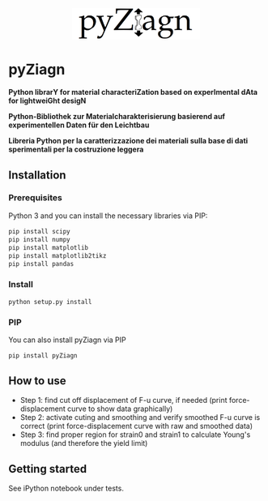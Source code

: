 <p align=center><img height="50%" width="50%" src="figures/pyZiagn.png"></p>

# pyZiagn

**Python librarY for material characteriZation based on experImental dAta for lightweiGht desigN**

**Python-Bibliothek zur Materialcharakterisierung basierend auf experimentellen Daten für den Leichtbau**

**Libreria Python per la caratterizzazione dei materiali sulla base di dati sperimentali per la costruzione leggera**

## Installation
### Prerequisites
Python 3 and you can install the necessary libraries via PIP:
```
pip install scipy
pip install numpy
pip install matplotlib
pip install matplotlib2tikz
pip install pandas
```

### Install
```
python setup.py install
```

### PIP
You can also install pyZiagn via PIP
```
pip install pyZiagn
```

## How to use 
* Step 1: find cut off displacement of F-u curve, if needed (print force-displacement curve to show data graphically)
* Step 2: activate cuting and smoothing and verify smoothed F-u curve is correct (print force-displacement curve with raw and smoothed data)
* Step 3: find proper region for strain0 and strain1 to calculate Young's modulus (and therefore the yield limit)

## Getting started
See iPython notebook under tests. 
